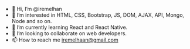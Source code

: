 - 👋 Hi, I’m @iremelhan
- 👀 I’m interested in HTML, CSS, Bootstrap, JS, DOM, AJAX, API, Mongo, Node and so on. 
- 🌱 I’m currently learning React and React Native.
- 💞️ I’m looking to collaborate on web developers.
- 📫 How to reach me iremelhaan@gmail.com

<!---
iremelhan/iremelhan is a ✨ special ✨ repository because its `README.md` (this file) appears on your GitHub profile.
You can click the Preview link to take a look at your changes.
--->
